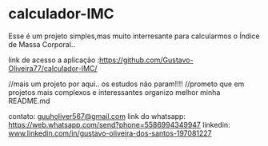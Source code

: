 # calculador-IMC
Esse é um projeto simples,mas muito interresante para calcularmos o Índice de Massa Corporal..

link de acesso a aplicação :https://github.com/Gustavo-Oliveira77/calculador-IMC/

//mais um projeto por aqui.. os estudos não param!!!! //prometo que em projetos mais complexos e interessantes organizo melhor minha README.md

contato: guuholiver567@gmail.com link do whatsapp: https://web.whatsapp.com/send?phone=5586994349947 linkedin: www.linkedin.com/in/gustavo-oliveira-dos-santos-197081227
